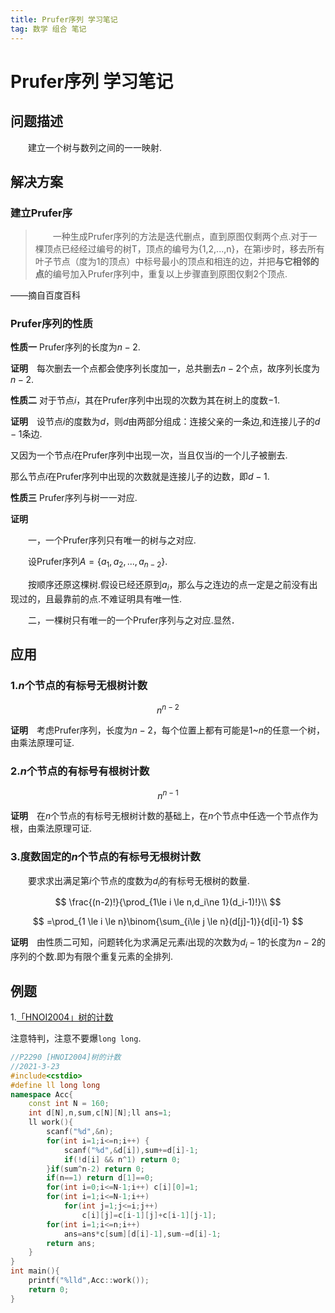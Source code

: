 ```yaml
---
title: Prufer序列 学习笔记
tag: 数学 组合 笔记
---
```

# Prufer序列 学习笔记

## 问题描述

　　建立一个树与数列之间的一一映射.

## 解决方案

### 建立Prufer序

>　　一种生成Prufer序列的方法是迭代删点，直到原图仅剩两个点.对于一棵顶点已经经过编号的树T，顶点的编号为{1,2,...,n}，在第i步时，移去所有叶子节点（度为1的顶点）中标号最小的顶点和相连的边，并把**与它相邻的点**的编号加入Prufer序列中，重复以上步骤直到原图仅剩2个顶点.

——摘自百度百科

### Prufer序列的性质

**性质一** Prufer序列的长度为$n-2$.

**证明**　每次删去一个点都会使序列长度加一，总共删去$n-2$个点，故序列长度为$n-2$.

**性质二** 对于节点$i$，其在Prufer序列中出现的次数为其在树上的度数$-1$.

**证明**　设节点$i$的度数为$d$，则$d$由两部分组成：连接父亲的一条边,和连接儿子的$d-1$条边.

又因为一个节点$i$在Prufer序列中出现一次，当且仅当$i$的一个儿子被删去.

那么节点$i$在Prufer序列中出现的次数就是连接儿子的边数，即$d-1$.

**性质三** Prufer序列与树一一对应.

**证明**　

　　一，一个Prufer序列只有唯一的树与之对应.

　　设Prufer序列$A=\{a_1,a_2,...,a_{n-2}\}$.

　　按顺序还原这棵树.假设已经还原到$a_i$，那么与之连边的点一定是之前没有出现过的，且最靠前的点.不难证明具有唯一性.

　　二，一棵树只有唯一的一个Prufer序列与之对应.显然．

## 应用

### 1.$n$个节点的有标号无根树计数

$$
n^{n-2}
$$

**证明**　考虑Prufer序列，长度为$n-2$，每个位置上都有可能是$1$~$n$的任意一个树，由乘法原理可证.

### 2.$n$个节点的有标号有根树计数

$$
n^{n-1}
$$

**证明**　在$n$个节点的有标号无根树计数的基础上，在$n$个节点中任选一个节点作为根，由乘法原理可证.

### 3.度数固定的$n$个节点的有标号无根树计数

　　要求求出满足第$i$个节点的度数为$d_i$的有标号无根树的数量.

$$
\frac{(n-2)!}{\prod_{1\le i \le n,d_i\ne 1}(d_i-1)!}\\
$$

$$
=\prod_{1 \le i \le n}\binom{\sum_{i\le j \le n}(d[j]-1)}{d[i]-1}
$$

**证明**　由性质二可知，问题转化为求满足元素$i$出现的次数为$d_i-1$的长度为$n-2$的序列的个数.即为有限个重复元素的全排列.

## 例题

1.[「HNOI2004」树的计数](https://www.luogu.com.cn/problem/P2290)

注意特判，注意不要爆`long long`.

```cpp
//P2290 [HNOI2004]树的计数
//2021-3-23
#include<cstdio>
#define ll long long
namespace Acc{
	const int N = 160;
	int d[N],n,sum,c[N][N];ll ans=1;
	ll work(){
		scanf("%d",&n);
		for(int i=1;i<=n;i++) {
			scanf("%d",&d[i]),sum+=d[i]-1;
			if(!d[i] && n^1) return 0;
		}if(sum^n-2) return 0;
		if(n==1) return d[1]==0;
		for(int i=0;i<=N-1;i++) c[i][0]=1;
		for(int i=1;i<=N-1;i++)
			for(int j=1;j<=i;j++)
				c[i][j]=c[i-1][j]+c[i-1][j-1];
		for(int i=1;i<=n;i++)
			ans=ans*c[sum][d[i]-1],sum-=d[i]-1;
		return ans;
	}
}
int main(){
	printf("%lld",Acc::work());
	return 0;
}
```

